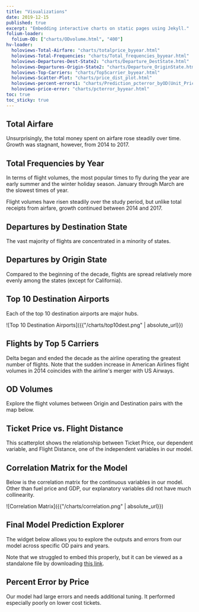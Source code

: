 ```yaml
---
title: "Visualizations"
date: 2019-12-15
published: true
excerpt: "Embedding interactive charts on static pages using Jekyll."
folium-loader:
  folium-OD: ["charts/ODvolume.html", "400"]
hv-loader:
  holoviews-Total-Airfare: "charts/totalprice_byyear.html"
  holoviews-Total-Frequencies: "charts/Total_frequencies_byyear.html"
  holoviews-Departures-Dest-State2: "charts/Departure_DestState.html"
  holoviews-Departures-Origin-State2: "charts/Departure_OriginState.html"
  holoviews-Top-Carriers: "charts/Top5carrier_byyear.html"
  holoviews-Scatter-Plot: "charts/price_dist_plot.html"
  holoviews-percent-errors1: "charts/Prediction_pcterror_byOD(Unit_Price).html"
  holoviews-price-error: "charts/pcterror_byyear.html"
toc: true
toc_sticky: true
---
```


## Total Airfare

Unsurprisingly, the total money spent on airfare rose steadily over time. Growth was stagnant, however, from 2014 to 2017.

<div id="holoviews-Total-Airfare"></div> 

## Total Frequencies by Year

In terms of flight volumes, the most popular times to fly during the year are early summer and the winter holiday season. January through March are the slowest times of year.

Flight volumes have risen steadily over the study period, but unlike total receipts from airfare, growth continued between 2014 and 2017.

<div id="holoviews-Total-Frequencies"></div> 

## Departures by Destination State

The vast majority of flights are concentrated in a minority of states.

<div id="holoviews-Departures-Dest-State2"></div> 

## Departures by Origin State

Compared to the beginning of the decade, flights are spread relatively more evenly among the states (except for California).

<div id="holoviews-Departures-Origin-State2"></div>

## Top 10 Destination Airports

Each of the top 10 destination airports are major hubs.

![Top 10 Destination Airports]({{"/charts/top10dest.png" | absolute_url}})

## Flights by Top 5 Carriers

Delta began and ended the decade as the airline operating the greatest number of flights. Note that the sudden increase in American Airlines flight volumes in 2014 coincides with the airline's merger with US Airways.

<div id="holoviews-Top-Carriers"></div>

## OD Volumes

Explore the flight volumes between Origin and Destination pairs with the map below.

<div id="folium-OD"></div>

## Ticket Price vs. Flight Distance

This scatterplot shows the relationship between Ticket Price, our dependent variable, and Flight Distance, one of the independent variables in our model.

<div id="holoviews-Scatter-Plot"></div>

## Correlation Matrix for the Model

Below is the correlation matrix for the continuous variables in our model. Other than fuel price and GDP, our explanatory variables did not have much collinearity.

![Correlation Matrix]({{"/charts/correlation.png" | absolute_url}})

## Final Model Prediction Explorer

The widget below allows you to explore the outputs and errors from our model across specific OD pairs and years.

Note that we struggled to embed this properly, but it can be viewed as a standalone file by downloading [this link](https://github.com/CPLN-Flight-Control/Airline-Ticket-Price-Prediction/raw/master/charts/Prediction_pcterror_byOD(Unit_Price).html).

<div id="holoviews-percent-errors1"></div>

## Percent Error by Price

Our model had large errors and needs additional tuning. It performed especially poorly on lower cost tickets.

<div id="holoviews-price-error"></div>
